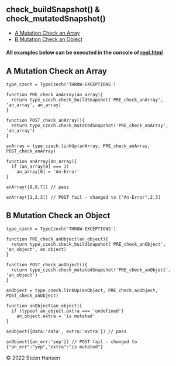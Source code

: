 
## check_buildSnapshot() & check_mutatedSnapshot()
  -  [A Mutation Check an Array](#A) 
  -  [B Mutation Check an Object](#B) 

#### All examples below can be executed in the console of [repl.html](../../test-collection/repl.html)

## A Mutation Check an Array<a name="A"></a>
  
```
type_czech = TypeCzech('THROW-EXCEPTIONS')

function PRE_check_anArray(an_array){
  return type_czech.check_buildSnapshot('PRE_check_anArray', 'an_array', an_array)
}

function POST_check_anArray(){
  return type_czech.check_mutatedSnapshot('PRE_check_anArray', 'an_array')
}

anArray = type_czech.linkUp(anArray, PRE_check_anArray, POST_check_anArray) 

function anArray(an_array){
  if (an_array[0] === 1)
    an_array[0] = 'An-Error'
}

anArray([9,8,7]) // pass

anArray([1,2,3]) // POST fail - changed to ["An-Error",2,3] 
```
   
## B Mutation Check an Object<a name="B"></a>
  
```
type_czech = TypeCzech('THROW-EXCEPTIONS')

function PRE_check_anObject(an_object){
  return type_czech.check_buildSnapshot('PRE_check_anObject', 'an_object', an_object)
}

function POST_check_anObject(){
  return type_czech.check_mutatedSnapshot('PRE_check_anObject', 'an_object')
}

anObject = type_czech.linkUp(anObject, PRE_check_anObject, POST_check_anObject) 

function anObject(an_object){
  if (typeof an_object.extra === 'undefined')
    an_object.extra = 'is mutated'
}

anObject({data:'data', extra:'extra'}) // pass

anObject({an_err:'yep'}) // POST fail - changed to {"an_err":"yep","extra":"is mutated"} 
```

&copy; 2022 Steen Hansen 
